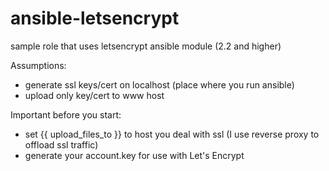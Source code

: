 # ansible-letsencrypt
sample role that uses letsencrypt ansible module (2.2 and higher)

Assumptions:
- generate ssl keys/cert on localhost (place where you run ansible)
- upload only key/cert to www host

Important before you start:
- set {{ upload_files_to }} to host you deal with ssl (I use reverse proxy to offload ssl traffic)
- generate your account.key for use with Let's Encrypt

